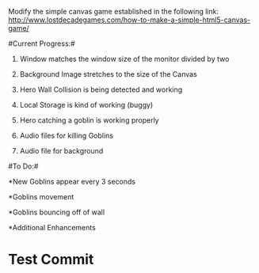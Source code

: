 Modify the simple canvas game established in the following link: http://www.lostdecadegames.com/how-to-make-a-simple-html5-canvas-game/

#Current Progress:#

1. Window matches the window size of the monitor divided by two

2. Background Image stretches to the size of the Canvas

3. Hero Wall Collision is being detected and working

4. Local Storage is kind of working (buggy)

5. Hero catching a goblin is working properly

6. Audio files for killing Goblins

7. Audio file for background

#To Do:#

*New Goblins appear every 3 seconds

*Goblins movement

*Goblins bouncing off of wall



*Additional Enhancements


# Test Commit #
